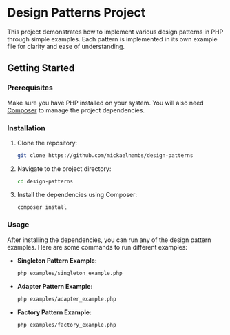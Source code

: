 # Design Patterns Project

This project demonstrates how to implement various design patterns in PHP through simple examples. Each pattern is implemented in its own example file for clarity and ease of understanding.

## Getting Started

### Prerequisites

Make sure you have PHP installed on your system. You will also need [Composer](https://getcomposer.org/) to manage the project dependencies.

### Installation

1. Clone the repository:

    ```bash
    git clone https://github.com/mickaelnambs/design-patterns
    ```

2. Navigate to the project directory:

    ```bash
    cd design-patterns
    ```

3. Install the dependencies using Composer:

    ```bash
    composer install
    ```

### Usage

After installing the dependencies, you can run any of the design pattern examples. Here are some commands to run different examples:

- **Singleton Pattern Example:**

    ```bash
    php examples/singleton_example.php
    ```

- **Adapter Pattern Example:**

    ```bash
    php examples/adapter_example.php
    ```

- **Factory Pattern Example:**

    ```bash
    php examples/factory_example.php
    ```

